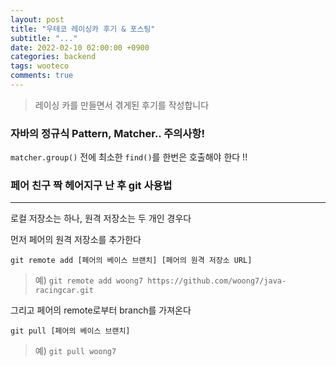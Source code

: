 ```yaml
---
layout: post
title: "우테코 레이싱카 후기 & 포스팅"
subtitle: "..."
date: 2022-02-10 02:00:00 +0900
categories: backend
tags: wooteco
comments: true
---
```


> 레이싱 카를 만들면서 겪게된 후기를 작성합니다

### 자바의 정규식 Pattern, Matcher.. 주의사항!

`matcher.group()` 전에 최소한 `find()`를 한번은 호출해야 한다 !!

### 페어 친구 짝 헤어지구 난 후 git 사용법

---

로컬 저장소는 하나, 원격 저장소는 두 개인 경우다

먼저 페어의 원격 저장소를 추가한다

```git
git remote add [페어의 베이스 브랜치] [페어의 원격 저장소 URL]
```

> 예) `git remote add woong7 https://github.com/woong7/java-racingcar.git`

그리고 페어의 remote로부터 branch를 가져온다

```
git pull [페어의 베이스 브랜치]
```

> 예) `git pull woong7`
